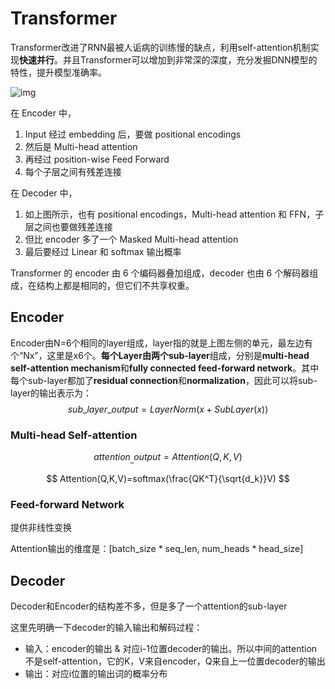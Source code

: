 # Transformer

Transformer改进了RNN最被人诟病的训练慢的缺点，利用self-attention机制实现**快速并行**。并且Transformer可以增加到非常深的深度，充分发掘DNN模型的特性，提升模型准确率。 

 ![img](https://pic1.zhimg.com/80/v2-4b53b731a961ee467928619d14a5fd44_720w.jpg) 

在 Encoder 中，

1. Input 经过 embedding 后，要做 positional encodings
2. 然后是 Multi-head attention
3. 再经过 position-wise Feed Forward
4. 每个子层之间有残差连接

在 Decoder 中，

1. 如上图所示，也有 positional encodings，Multi-head attention 和 FFN，子层之间也要做残差连接
2. 但比 encoder 多了一个 Masked Multi-head attention
3. 最后要经过 Linear 和 softmax 输出概率

Transformer 的 encoder 由 6 个编码器叠加组成，decoder 也由 6 个解码器组成，在结构上都是相同的，但它们不共享权重。 

## Encoder

Encoder由N=6个相同的layer组成，layer指的就是上图左侧的单元，最左边有个“Nx”，这里是x6个。**每个Layer由两个sub-layer**组成，分别是**multi-head self-attention mechanism**和**fully connected feed-forward network**。其中每个sub-layer都加了**residual connection**和**normalization**，因此可以将sub-layer的输出表示为： 
$$
sub\_layer\_output=LayerNorm(x+SubLayer(x))
$$

### Multi-head Self-attention

$$
attention_\_output=Attention(Q,K,V)
$$

$$
Attention(Q,K,V)=softmax(\frac{QK^T}{\sqrt{d_k}}V)
$$

### Feed-forward Network

提供非线性变换

Attention输出的维度是：[batch_size * seq_len, num_heads * head_size]

## Decoder

Decoder和Encoder的结构差不多，但是多了一个attention的sub-layer

这里先明确一下decoder的输入输出和解码过程： 

- 输入：encoder的输出 & 对应i-1位置decoder的输出。所以中间的attention不是self-attention，它的K，V来自encoder，Q来自上一位置decoder的输出 
- 输出：对应i位置的输出词的概率分布 

